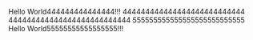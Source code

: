 Hello World444444444444444!!!
444444444444444444444444444
444444444444444444444444444
555555555555555555555555555
Hello World55555555555555555!!!
